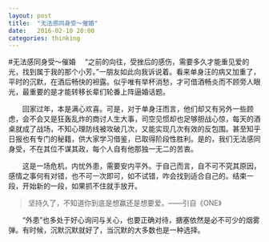```yaml
---
layout: post
title:  "无法感同身受～催婚"
date:   2016-02-10 20:00
categories: thinking
---
```

#无法感同身受～催婚
   　“之前的向往，受挫后的感伤，需要多久才能重见爱的光，找到属于我的那个小芳。”一朋友如此向我诉说着。看来单身汪的病又加重了，平时的沉默，在酒后畅快的袒露。似乎唯有举杯消愁，才可借酒畅炎而不顾旁人眼光，最重要的是才能转移长辈们轮番上阵逼婚话题。

 　　回家过年，本是满心欢喜。可是，对于单身汪而言，他们却又有另外一些顾虑，会不会又是狂轰乱炸的商讨人生大事，司空见惯却也足够胆战心惊，每天的酒桌就成了战场，不知心理防线被攻破几次，又能实现几次有效的反包围。甚至知乎日报也有专门的秘籍，供大家学习借鉴，已取得阶段性胜利。是的，我们无法感同身受，不在其位不谋其政，每个人自有他那独一无二的苦衷。

 　　这是一场危机，内忧外患，需要安内平外。于自己而言，自不可不究其原因，感情之事何有对错，也不可一次即可，如不试错，咋会找到适合自己的。结束一段，开始新的一段，如果抓不住就手放开。

> 坚持久了，不知道你到底是想赢还是想要爱。——引自《ONE》

　　“外患”也多处于好心询问与关心，也要正确对待，搪塞依然是必不可少的烟雾弹。有时候，沉默沉默就好了，当沉默的大多数也是一种选择。    